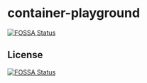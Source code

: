 # container-playground
[![FOSSA Status](https://app.fossa.io/api/projects/git%2Bgithub.com%2Fjaronpascal%2Fcontainer-playground.svg?type=shield)](https://app.fossa.io/projects/git%2Bgithub.com%2Fjaronpascal%2Fcontainer-playground?ref=badge_shield)



## License
[![FOSSA Status](https://app.fossa.io/api/projects/git%2Bgithub.com%2Fjaronpascal%2Fcontainer-playground.svg?type=large)](https://app.fossa.io/projects/git%2Bgithub.com%2Fjaronpascal%2Fcontainer-playground?ref=badge_large)